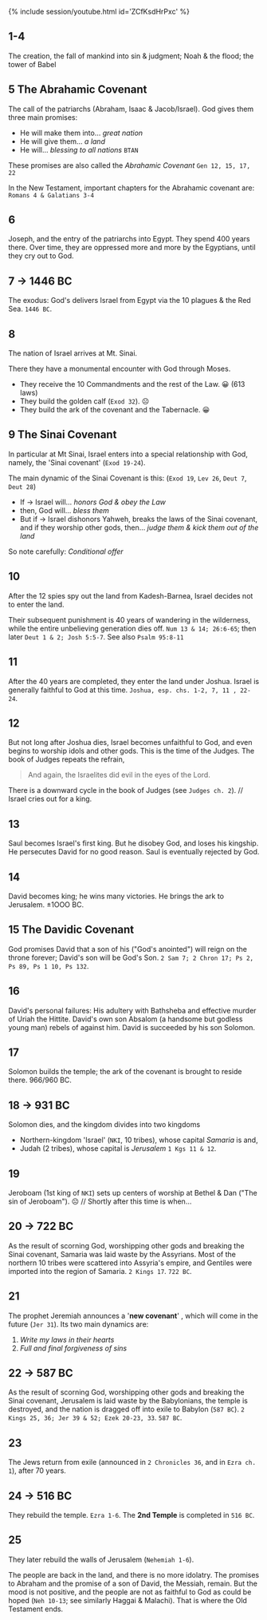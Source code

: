 
{% include session/youtube.html id='ZCfKsdHrPxc' %}

## 1-4

The creation, the fall of mankind into sin & judgment; Noah & the flood; the tower of Babel

## 5 The Abrahamic Covenant
The call of the patriarchs (Abraham, Isaac & Jacob/Israel). God gives them three main promises:

- He will make them into… _great nation_
- He will give them… _a land_
- He will… _blessing to all nations_ `BTAN`

These promises are also called the *Abrahamic Covenant* `Gen 12, 15, 17, 22`

In the New Testament, important chapters for the Abrahamic covenant are:
`Romans 4 & Galatians 3-4`

## 6
Joseph, and the entry of the patriarchs into Egypt. They spend 400 years there. Over time, they are oppressed more and more by the Egyptians, until they cry out to God.

## 7 → 1446 BC
The exodus: God's delivers Israel from Egypt via the 10 plagues & the Red Sea. `1446 BC`.

## 8
The nation of Israel arrives at Mt. Sinai.

There they have a monumental encounter with God through Moses.

- They receive the 10 Commandments and the rest of the Law. 😀 (613 laws)
- They build the golden calf (`Exod 32`). ☹️
- They build the ark of the covenant and the Tabernacle. 😀

## 9 The Sinai Covenant
In particular at Mt Sinai, Israel enters into a special relationship with God, namely, the 'Sinai covenant' (`Exod 19-24`).

The main dynamic of the Sinai Covenant is this: (`Exod 19`, `Lev 26`, `Deut 7`, `Deut 28`)
- If → Israel will… _honors God & obey the Law_
- then, God will… _bless them_
- But if → Israel dishonors Yahweh, breaks the laws of the Sinai covenant, and if they worship other gods, then… _judge them & kick them out of the land_

So note carefully: _Conditional offer_

## 10
After the 12 spies spy out the land from Kadesh-Barnea, Israel decides not to enter the land.

Their subsequent punishment is 40 years of wandering in the wilderness, while the entire unbelieving generation dies off. `Num 13 & 14; 26:6-65`; then later `Deut 1 & 2; Josh 5:5-7`. See also `Psalm 95:8-11`

## 11
After the 40 years are completed, they enter the land under Joshua. Israel is generally faithful to God at this time. `Joshua, esp. chs. 1-2, 7, 11 , 22-24`.

## 12
But not long after Joshua dies, Israel becomes unfaithful to God, and even begins to worship idols and other gods. This is the time of the Judges. The book of Judges repeats the refrain,

> And again, the Israelites did evil in the eyes of the Lord.

There is a downward cycle in the book of Judges (see `Judges ch. 2`). // Israel cries out for a king.

## 13
Saul becomes Israel's first king. But he disobey God, and loses his kingship. He persecutes David for no good reason. Saul is eventually rejected by God.

## 14
David becomes king; he wins many victories. He brings the ark to Jerusalem. ±1OOO BC.

## 15 The Davidic Covenant
God promises David that a son of his ("God's anointed") will reign on the throne forever; David's son will be God's Son. `2 Sam 7; 2 Chron 17; Ps 2, Ps 89, Ps 1 10, Ps 132`.

## 16
David's personal failures: His adultery with Bathsheba and effective murder of Uriah the Hittite. David's own son Absalom (a handsome but godless young man) rebels of against him. David is succeeded by his son Solomon.

## 17
Solomon builds the temple; the ark of the covenant is brought to reside there. 966/960 BC.

## 18 → 931 BC
Solomon dies, and the kingdom divides into two kingdoms

- Northern-kingdom 'Israel' (`NKI`, 10 tribes), whose capital _Samaria_ is and,
- Judah (2 tribes), whose capital is _Jerusalem_ `1 Kgs 11 & 12`.

## 19
Jeroboam (1st king of `NKI`) sets up centers of worship at Bethel & Dan ("The sin of Jeroboam"). ☹️ // Shortly after this time is when…

## 20 → 722 BC
As the result of scorning God, worshipping other gods and breaking the Sinai covenant, Samaria was laid waste by the Assyrians. Most of the northern 10 tribes were scattered into Assyria's empire, and Gentiles were imported into the region of Samaria. `2 Kings 17`. `722 BC`.

## 21
The prophet Jeremiah announces a '**new covenant**' , which will come in the future (`Jer 31`).
Its two main dynamics are:

1. _Write my laws in their hearts_
2. _Full and final forgiveness of sins_

## 22 → 587 BC
As the result of scorning God, worshipping other gods and breaking the Sinai covenant, Jerusalem is laid waste by the Babylonians, the temple is destroyed, and the nation is dragged off into exile to Babylon (`587 BC`). `2 Kings 25, 36; Jer 39 & 52; Ezek 20-23, 33`. `587 BC`.

## 23
The Jews return from exile (announced in `2 Chronicles 36`, and in `Ezra ch. 1`), after 70 years.

## 24 → 516 BC
They rebuild the temple. `Ezra 1-6`. The **2nd Temple** is completed in `516 BC`.

## 25
They later rebuild the walls of Jerusalem (`Nehemiah 1-6`).

The people are back in the land, and there is no more idolatry. The promises to Abraham and the promise of a son of David, the Messiah, remain. But the mood is not positive, and the people are not as faithful to God as could be hoped (`Neh 10-13`; see similarly Haggai & Malachi). That is where the Old Testament ends.
